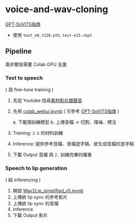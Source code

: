 # voice-and-wav-cloning
[GPT-SoVITS指南](https://www.yuque.com/baicaigongchang1145haoyuangong/ib3g1e/zqbopihzr6eqoyl8)
- 使用 `test_e8_s128.pth`, `test-e15.ckpt`

## Pipeline
兩步驟皆需要 Colab GPU 支援

### Text to speech
( 涵 fine-tune training )
1. 先從 Youtube 找尋[素材影片跟聲音](https://m.youtube.com/watch?v=2cUEZfT6w3k)
2. 先用 [colab_webui.ipynb](colab_webui.ipynb) ( 可參考 [GPT-SoVITS指南](https://www.yuque.com/baicaigongchang1145haoyuangong/ib3g1e/zqbopihzr6eqoyl8) )

    a. 下載預訓練模型
    b. 上傳音檔 -> 切割、降噪、標注
3. Training: `2.b` 的材料訓練
4. Inference: 提供參考音檔、音檔逐字稿、欲生成音檔的逐字稿
5. 下載 Output 音檔 與 `2.` 訓練完畢的權重

### Speech to lip generation
( 純 inferencing )
1. 開啟 [Wav2Lip_simplified_v5.ipynb](Wav2Lip_simplified_v5.ipynb)
2. 上傳欲 lip sync 的參考影片
3. 上傳欲 lip sync 的音檔
4. Inference
5. 下載 Output 影片
